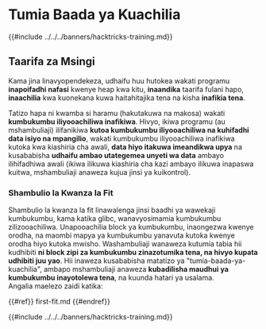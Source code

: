 # Tumia Baada ya Kuachilia

{{#include ../../../banners/hacktricks-training.md}}

## Taarifa za Msingi

Kama jina linavyopendekeza, udhaifu huu hutokea wakati programu **inapoifadhi nafasi** kwenye heap kwa kitu, **inaandika** taarifa fulani hapo, **inaachilia** kwa kuonekana kuwa haitahitajika tena na kisha **inafikia tena**.

Tatizo hapa ni kwamba si haramu (hakutakuwa na makosa) wakati **kumbukumbu iliyooachiliwa inafikiwa**. Hivyo, ikiwa programu (au mshambuliaji) ilifanikiwa **kutoa kumbukumbu iliyooachiliwa na kuhifadhi data isiyo na mpangilio**, wakati kumbukumbu iliyooachiliwa inafikiwa kutoka kwa kiashiria cha awali, **data hiyo itakuwa imeandikwa upya** na kusababisha **udhaifu ambao utategemea unyeti wa data** ambayo ilihifadhiwa awali (ikiwa ilikuwa kiashiria cha kazi ambayo ilikuwa inapaswa kuitwa, mshambuliaji anaweza kujua jinsi ya kuikontrol).

### Shambulio la Kwanza la Fit

Shambulio la kwanza la fit linawalenga jinsi baadhi ya wawekaji kumbukumbu, kama katika glibc, wanavyosimamia kumbukumbu zilizooachiliwa. Unapooachilia block ya kumbukumbu, inaongezwa kwenye orodha, na maombi mapya ya kumbukumbu yanavuta kutoka kwenye orodha hiyo kutoka mwisho. Washambuliaji wanaweza kutumia tabia hii kudhibiti **ni block zipi za kumbukumbu zinazotumika tena, na hivyo kupata udhibiti juu yao**. Hii inaweza kusababisha matatizo ya "tumia-baada-ya-kuachilia", ambapo mshambuliaji anaweza **kubadilisha maudhui ya kumbukumbu inayotolewa tena**, na kuunda hatari ya usalama.\
Angalia maelezo zaidi katika:

{{#ref}}
first-fit.md
{{#endref}}

{{#include ../../../banners/hacktricks-training.md}}
